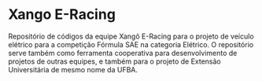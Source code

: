 # Xango E-Racing
Repositório de códigos da equipe Xangô E-Racing para o projeto de veículo elétrico para a competição Fórmula SAE na categoria Elétrico. O repositório serve também como ferramenta cooperativa para desenvolvimento de projetos de outras equipes, e também para o projeto de Extensão Universitária de mesmo nome da UFBA.
